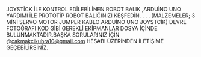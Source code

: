 JOYSTİCK İLE KONTROL EDİLEBİLİNEN ROBOT BALIK ,ARDUİNO UNO YARDIMI İLE PROTOTİP ROBOT BALIĞINIZI KEŞFEDİN.
.
.
.
(MALZEMELER;
3 MİNİ SERVO MOTOR
JUMPER KABLO
ARDUİNO UNO
JOYSTCİK)
DEVRE FOTOĞRAFI KOD GİBİ GEREKLİ EKİPMANLAR DOSYA İÇİNDE BULUNMAKTADIR.BAŞKA SORULARINIZ İÇİN @cakmakcikubra10@gmail.com HESABI ÜZERİNDEN İLETİŞİME GEÇEBİLİRSİNİZ.
